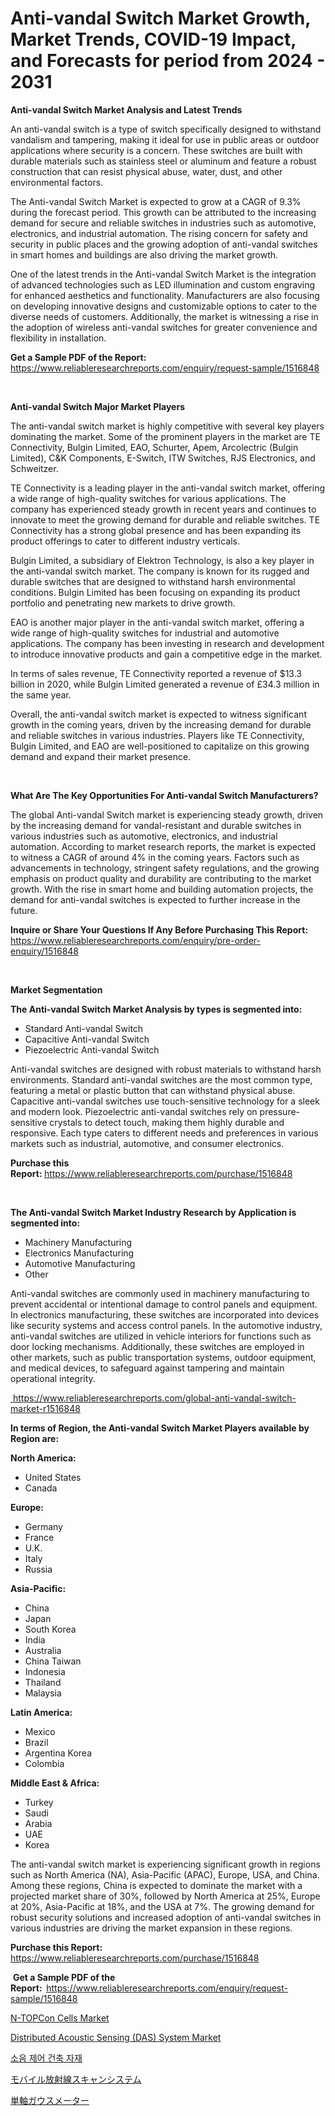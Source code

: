 <p><h1>Anti-vandal Switch Market Growth, Market Trends, COVID-19 Impact, and Forecasts for period from 2024 - 2031</h1></p><p><strong>Anti-vandal Switch Market Analysis and Latest Trends</strong></p>
<p><p>An anti-vandal switch is a type of switch specifically designed to withstand vandalism and tampering, making it ideal for use in public areas or outdoor applications where security is a concern. These switches are built with durable materials such as stainless steel or aluminum and feature a robust construction that can resist physical abuse, water, dust, and other environmental factors.</p><p>The Anti-vandal Switch Market is expected to grow at a CAGR of 9.3% during the forecast period. This growth can be attributed to the increasing demand for secure and reliable switches in industries such as automotive, electronics, and industrial automation. The rising concern for safety and security in public places and the growing adoption of anti-vandal switches in smart homes and buildings are also driving the market growth.</p><p>One of the latest trends in the Anti-vandal Switch Market is the integration of advanced technologies such as LED illumination and custom engraving for enhanced aesthetics and functionality. Manufacturers are also focusing on developing innovative designs and customizable options to cater to the diverse needs of customers. Additionally, the market is witnessing a rise in the adoption of wireless anti-vandal switches for greater convenience and flexibility in installation.</p></p>
<p><strong>Get a Sample PDF of the Report:&nbsp;</strong> <a href="https://www.reliableresearchreports.com/enquiry/request-sample/1516848">https://www.reliableresearchreports.com/enquiry/request-sample/1516848</a></p>
<p>&nbsp;</p>
<p><strong>Anti-vandal Switch Major Market Players</strong></p>
<p><p>The anti-vandal switch market is highly competitive with several key players dominating the market. Some of the prominent players in the market are TE Connectivity, Bulgin Limited, EAO, Schurter, Apem, Arcolectric (Bulgin Limited), C&K Components, E-Switch, ITW Switches, RJS Electronics, and Schweitzer.</p><p>TE Connectivity is a leading player in the anti-vandal switch market, offering a wide range of high-quality switches for various applications. The company has experienced steady growth in recent years and continues to innovate to meet the growing demand for durable and reliable switches. TE Connectivity has a strong global presence and has been expanding its product offerings to cater to different industry verticals.</p><p>Bulgin Limited, a subsidiary of Elektron Technology, is also a key player in the anti-vandal switch market. The company is known for its rugged and durable switches that are designed to withstand harsh environmental conditions. Bulgin Limited has been focusing on expanding its product portfolio and penetrating new markets to drive growth.</p><p>EAO is another major player in the anti-vandal switch market, offering a wide range of high-quality switches for industrial and automotive applications. The company has been investing in research and development to introduce innovative products and gain a competitive edge in the market.</p><p>In terms of sales revenue, TE Connectivity reported a revenue of $13.3 billion in 2020, while Bulgin Limited generated a revenue of £34.3 million in the same year.</p><p>Overall, the anti-vandal switch market is expected to witness significant growth in the coming years, driven by the increasing demand for durable and reliable switches in various industries. Players like TE Connectivity, Bulgin Limited, and EAO are well-positioned to capitalize on this growing demand and expand their market presence.</p></p>
<p>&nbsp;</p>
<p><strong>What Are The Key Opportunities For Anti-vandal Switch Manufacturers?</strong></p>
<p><p>The global Anti-vandal Switch market is experiencing steady growth, driven by the increasing demand for vandal-resistant and durable switches in various industries such as automotive, electronics, and industrial automation. According to market research reports, the market is expected to witness a CAGR of around 4% in the coming years. Factors such as advancements in technology, stringent safety regulations, and the growing emphasis on product quality and durability are contributing to the market growth. With the rise in smart home and building automation projects, the demand for anti-vandal switches is expected to further increase in the future.</p></p>
<p><strong>Inquire or Share Your Questions If Any Before Purchasing This Report:</strong> <a href="https://www.reliableresearchreports.com/enquiry/pre-order-enquiry/1516848">https://www.reliableresearchreports.com/enquiry/pre-order-enquiry/1516848</a></p>
<p>&nbsp;</p>
<p><strong>Market Segmentation</strong></p>
<p><strong>The Anti-vandal Switch Market Analysis by types is segmented into:</strong></p>
<p><ul><li>Standard Anti-vandal Switch</li><li>Capacitive Anti-vandal Switch</li><li>Piezoelectric Anti-vandal Switch</li></ul></p>
<p><p>Anti-vandal switches are designed with robust materials to withstand harsh environments. Standard anti-vandal switches are the most common type, featuring a metal or plastic button that can withstand physical abuse. Capacitive anti-vandal switches use touch-sensitive technology for a sleek and modern look. Piezoelectric anti-vandal switches rely on pressure-sensitive crystals to detect touch, making them highly durable and responsive. Each type caters to different needs and preferences in various markets such as industrial, automotive, and consumer electronics.</p></p>
<p><strong>Purchase this Report:&nbsp;</strong><a href="https://www.reliableresearchreports.com/purchase/1516848">https://www.reliableresearchreports.com/purchase/1516848</a></p>
<p>&nbsp;</p>
<p><strong>The Anti-vandal Switch Market Industry Research by Application is segmented into:</strong></p>
<p><ul><li>Machinery Manufacturing</li><li>Electronics Manufacturing</li><li>Automotive Manufacturing</li><li>Other</li></ul></p>
<p><p>Anti-vandal switches are commonly used in machinery manufacturing to prevent accidental or intentional damage to control panels and equipment. In electronics manufacturing, these switches are incorporated into devices like security systems and access control panels. In the automotive industry, anti-vandal switches are utilized in vehicle interiors for functions such as door locking mechanisms. Additionally, these switches are employed in other markets, such as public transportation systems, outdoor equipment, and medical devices, to safeguard against tampering and maintain operational integrity.</p></p>
<p><a href="https://www.reliableresearchreports.com/global-anti-vandal-switch-market-r1516848">&nbsp;https://www.reliableresearchreports.com/global-anti-vandal-switch-market-r1516848</a></p>
<p><strong>In terms of Region, the Anti-vandal Switch Market Players available by Region are:</strong></p>
<p>
    <p> <strong> North America: </strong>
        <ul>
            <li>United States</li>
            <li>Canada</li>
        </ul>
        </p> 
    <p> <strong> Europe: </strong>
        <ul>
            <li>Germany</li>
            <li>France</li>
            <li>U.K.</li>
            <li>Italy</li>
            <li>Russia</li>
        </ul>
        </p> 
    <p> <strong> Asia-Pacific: </strong>
        <ul>
            <li>China</li>
            <li>Japan</li>
            <li>South Korea</li>
            <li>India</li>
            <li>Australia</li>
            <li>China Taiwan</li>
            <li>Indonesia</li>
            <li>Thailand</li>
            <li>Malaysia</li>
        </ul>
        </p> 
    <p> <strong> Latin America: </strong>
        <ul>
            <li>Mexico</li>
            <li>Brazil</li>
            <li>Argentina Korea</li>
            <li>Colombia</li>
        </ul>
        </p> 
    <p> <strong> Middle East & Africa: </strong>
        <ul>
            <li>Turkey</li>
            <li>Saudi</li>
            <li>Arabia</li>
            <li>UAE</li>
            <li>Korea</li>
        </ul>
    </p>
    </p>
<p><p>The anti-vandal switch market is experiencing significant growth in regions such as North America (NA), Asia-Pacific (APAC), Europe, USA, and China. Among these regions, China is expected to dominate the market with a projected market share of 30%, followed by North America at 25%, Europe at 20%, Asia-Pacific at 18%, and the USA at 7%. The growing demand for robust security solutions and increased adoption of anti-vandal switches in various industries are driving the market expansion in these regions.</p></p>
<p><strong>Purchase this Report: </strong><a href="https://www.reliableresearchreports.com/purchase/1516848">https://www.reliableresearchreports.com/purchase/1516848</a></p>
<p>&nbsp;<strong>Get a Sample PDF of the Report:&nbsp;&nbsp;</strong><a href="https://www.reliableresearchreports.com/enquiry/request-sample/1516848">https://www.reliableresearchreports.com/enquiry/request-sample/1516848</a></p>
<p><strong></strong></p>
<p><p><a href="https://github.com/RickHolmes3/Market-Research-Report-List-5/blob/main/n-topcon-cells-market.md">N-TOPCon Cells Market</a></p><p><a href="https://github.com/Krish2023na/Market-Research-Report-List-4/blob/main/distributed-acoustic-sensing-das-system-market.md">Distributed Acoustic Sensing (DAS) System Market</a></p><p><a href="https://medium.com/@joananitzsche/%EC%86%8C%EC%9D%8C-%EC%A0%9C%EC%96%B4-%EA%B1%B4%EC%B6%95-%EC%9E%90%EC%9E%AC-%EC%8B%9C%EC%9E%A5-%EC%98%88%EC%B8%A1-%EC%8B%9C%EC%9E%A5-%EB%8F%99%ED%96%A5-%EB%B0%8F-%EC%98%81%ED%96%A5-%EB%B6%84%EC%84%9D-2024-2031-178b77df3da0">소음 제어 건축 자재</a></p><p><a href="https://github.com/EstelWisozk1/Market-Research-Report-List-2/blob/main/7815496119304.md">モバイル放射線スキャンシステム</a></p><p><a href="https://github.com/lrlmopnhwd79300/Market-Research-Report-List-2/blob/main/5745668119303.md">単軸ガウスメーター</a></p></p>